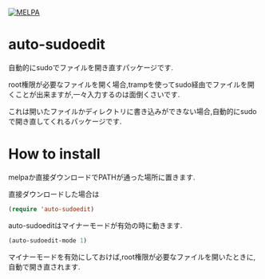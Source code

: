 [![MELPA](https://melpa.org/packages/auto-sudoedit-badge.svg)](https://melpa.org/#/auto-sudoedit)

# auto-sudoedit

自動的にsudoでファイルを開き直すパッケージです.

root権限が必要なファイルを開く場合,trampを使ってsudo経由でファイルを開くことが出来ますが,一々入力するのは面倒くさいです.

これは開いたファイルかディレクトリに書き込みができない場合,自動的にsudoで開き直してくれるパッケージです.

# How to install

melpaか直接ダウンロードでPATHが通った場所に置きます.

直接ダウンロードした場合は

~~~el
(require 'auto-sudoedit)
~~~

auto-sudoeditはマイナーモードが有効の時に動きます.

~~~el
(auto-sudoedit-mode 1)
~~~

マイナーモードを有効にしておけば,root権限が必要なファイルを開いたときに,自動で開き直されます.
